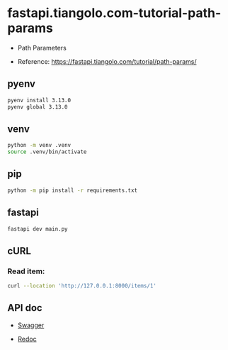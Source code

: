 # fastapi.tiangolo.com-tutorial-path-params

- Path Parameters

- Reference: https://fastapi.tiangolo.com/tutorial/path-params/

## pyenv

```sh
pyenv install 3.13.0
pyenv global 3.13.0
```

## venv

```sh
python -m venv .venv
source .venv/bin/activate
```

## pip

```sh
python -m pip install -r requirements.txt
```

## fastapi

```sh
fastapi dev main.py
```

## cURL

### Read item:

```sh
curl --location 'http://127.0.0.1:8000/items/1'
```

## API doc

- [Swagger](http://127.0.0.1:8000/docs)

- [Redoc](http://127.0.0.1:8000/redoc)
